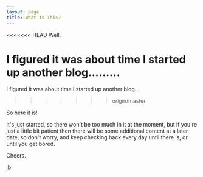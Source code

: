 ```yaml
---
layout: page
title: What Is This?
---
```


<<<<<<< HEAD
Well.

I figured it was about time I started up another blog.........
=======
I figured it was about time I started up another blog..
>>>>>>> origin/master

So here it is!

It's just started, so there won't be too much in it at the moment, but if you're just a little bit patient then there will be some additional content at a later date, so don't worry, and keep checking back every day until there is, or until you get bored.

Cheers.

jb
